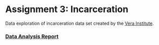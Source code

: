 # Assignment 3: Incarceration
Data exploration of incarceration data set created by the [Vera Institute](https://github.com/vera-institute/incarceration-trends).

### [Data Analysis Report](https://info201a-w21.github.io/a3-er9966/)
